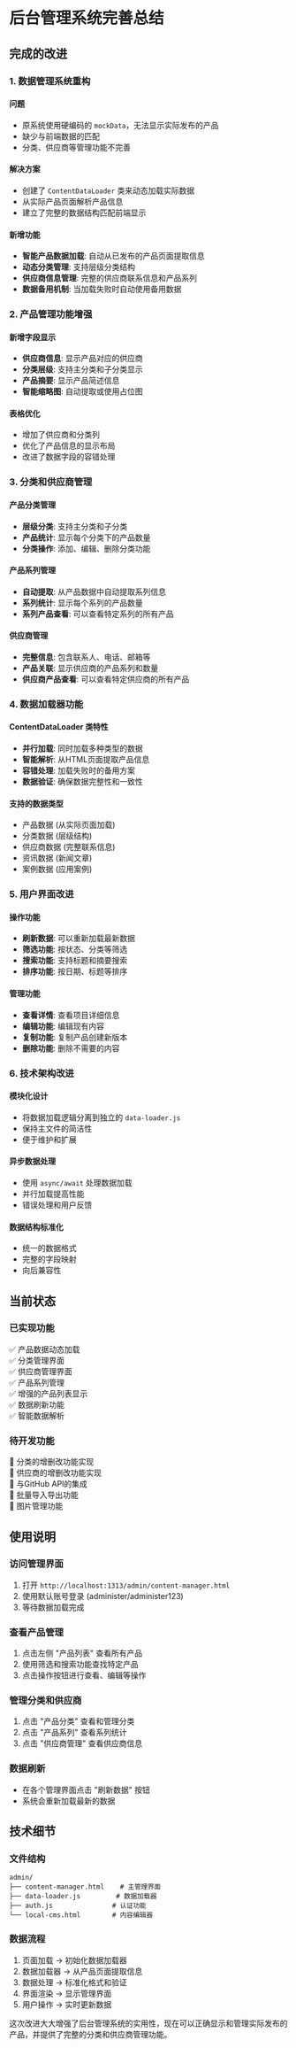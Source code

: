 # 后台管理系统完善总结

## 完成的改进

### 1. 数据管理系统重构

#### 问题
- 原系统使用硬编码的 `mockData`，无法显示实际发布的产品
- 缺少与前端数据的匹配
- 分类、供应商等管理功能不完善

#### 解决方案
- 创建了 `ContentDataLoader` 类来动态加载实际数据
- 从实际产品页面解析产品信息
- 建立了完整的数据结构匹配前端显示

#### 新增功能
- **智能产品数据加载**: 自动从已发布的产品页面提取信息
- **动态分类管理**: 支持层级分类结构
- **供应商信息管理**: 完整的供应商联系信息和产品系列
- **数据备用机制**: 当加载失败时自动使用备用数据

### 2. 产品管理功能增强

#### 新增字段显示
- **供应商信息**: 显示产品对应的供应商
- **分类层级**: 支持主分类和子分类显示
- **产品摘要**: 显示产品简述信息
- **智能缩略图**: 自动提取或使用占位图

#### 表格优化
- 增加了供应商和分类列
- 优化了产品信息的显示布局
- 改进了数据字段的容错处理

### 3. 分类和供应商管理

#### 产品分类管理
- **层级分类**: 支持主分类和子分类
- **产品统计**: 显示每个分类下的产品数量
- **分类操作**: 添加、编辑、删除分类功能

#### 产品系列管理
- **自动提取**: 从产品数据中自动提取系列信息
- **系列统计**: 显示每个系列的产品数量
- **系列产品查看**: 可以查看特定系列的所有产品

#### 供应商管理
- **完整信息**: 包含联系人、电话、邮箱等
- **产品关联**: 显示供应商的产品系列和数量
- **供应商产品查看**: 可以查看特定供应商的所有产品

### 4. 数据加载器功能

#### ContentDataLoader 类特性
- **并行加载**: 同时加载多种类型的数据
- **智能解析**: 从HTML页面提取产品信息
- **容错处理**: 加载失败时的备用方案
- **数据验证**: 确保数据完整性和一致性

#### 支持的数据类型
- 产品数据 (从实际页面加载)
- 分类数据 (层级结构)
- 供应商数据 (完整联系信息)
- 资讯数据 (新闻文章)
- 案例数据 (应用案例)

### 5. 用户界面改进

#### 操作功能
- **刷新数据**: 可以重新加载最新数据
- **筛选功能**: 按状态、分类等筛选
- **搜索功能**: 支持标题和摘要搜索
- **排序功能**: 按日期、标题等排序

#### 管理功能
- **查看详情**: 查看项目详细信息
- **编辑功能**: 编辑现有内容
- **复制功能**: 复制产品创建新版本
- **删除功能**: 删除不需要的内容

### 6. 技术架构改进

#### 模块化设计
- 将数据加载逻辑分离到独立的 `data-loader.js`
- 保持主文件的简洁性
- 便于维护和扩展

#### 异步数据处理
- 使用 `async/await` 处理数据加载
- 并行加载提高性能
- 错误处理和用户反馈

#### 数据结构标准化
- 统一的数据格式
- 完整的字段映射
- 向后兼容性

## 当前状态

### 已实现功能
✅ 产品数据动态加载  
✅ 分类管理界面  
✅ 供应商管理界面  
✅ 产品系列管理  
✅ 增强的产品列表显示  
✅ 数据刷新功能  
✅ 智能数据解析  

### 待开发功能
🔄 分类的增删改功能实现  
🔄 供应商的增删改功能实现  
🔄 与GitHub API的集成  
🔄 批量导入导出功能  
🔄 图片管理功能  

## 使用说明

### 访问管理界面
1. 打开 `http://localhost:1313/admin/content-manager.html`
2. 使用默认账号登录 (administer/administer123)
3. 等待数据加载完成

### 查看产品管理
1. 点击左侧 "产品列表" 查看所有产品
2. 使用筛选和搜索功能查找特定产品
3. 点击操作按钮进行查看、编辑等操作

### 管理分类和供应商
1. 点击 "产品分类" 查看和管理分类
2. 点击 "产品系列" 查看系列统计
3. 点击 "供应商管理" 查看供应商信息

### 数据刷新
- 在各个管理界面点击 "刷新数据" 按钮
- 系统会重新加载最新的数据

## 技术细节

### 文件结构
```
admin/
├── content-manager.html    # 主管理界面
├── data-loader.js         # 数据加载器
├── auth.js               # 认证功能
└── local-cms.html        # 内容编辑器
```

### 数据流程
1. 页面加载 → 初始化数据加载器
2. 数据加载器 → 从产品页面提取信息
3. 数据处理 → 标准化格式和验证
4. 界面渲染 → 显示管理界面
5. 用户操作 → 实时更新数据

这次改进大大增强了后台管理系统的实用性，现在可以正确显示和管理实际发布的产品，并提供了完整的分类和供应商管理功能。
